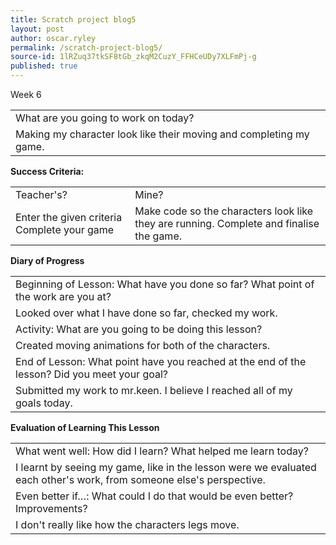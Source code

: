 ```yaml
---
title: Scratch project blog5
layout: post
author: oscar.ryley
permalink: /scratch-project-blog5/
source-id: 1lRZuq37tkSF8tGb_zkqM2CuzY_FFHCeUDy7XLFmPj-g
published: true
---
```

Week 6

<table>
  <tr>
    <td>What are you going to work on today?</td>
  </tr>
  <tr>
    <td>Making my character look like their moving and completing my game.  </td>
  </tr>
</table>


**Success Criteria:**

<table>
  <tr>
    <td>Teacher's?</td>
    <td>Mine?</td>
  </tr>
  <tr>
    <td>Enter the given criteria
Complete your game
</td>
    <td>Make code so the characters look like they are running.
Complete and finalise the game.</td>
  </tr>
</table>


**Diary of Progress**

<table>
  <tr>
    <td>Beginning of Lesson: What have you done so far? What point of the work are you at?</td>
  </tr>
  <tr>
    <td>Looked over what I have done so far, checked my work.</td>
  </tr>
  <tr>
    <td>Activity:  What are you going to be doing this lesson? </td>
  </tr>
  <tr>
    <td>Created moving animations for both of the characters.</td>
  </tr>
  <tr>
    <td>End of Lesson: What point have you reached at the end of the lesson? Did you meet your goal? </td>
  </tr>
  <tr>
    <td>Submitted my work to mr.keen. I believe I reached all of my goals today.</td>
  </tr>
</table>


**Evaluation of Learning This Lesson**

<table>
  <tr>
    <td>What went well: How did I learn? What helped me learn today? </td>
  </tr>
  <tr>
    <td>I learnt by seeing my game,  like in the lesson were we evaluated each other's work, from someone else's perspective. </td>
  </tr>
  <tr>
    <td>Even better if…: What could I do that would be even better? Improvements? </td>
  </tr>
  <tr>
    <td>I don't really like how the characters legs move.</td>
  </tr>
</table>


